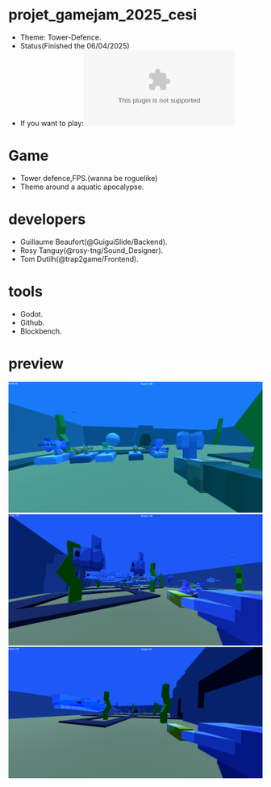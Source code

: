 # projet_gamejam_2025_cesi
- Theme: Tower-Defence.
- Status(Finished the 06/04/2025)
- If you want to play:![game](https://github.com/GuiguiSlide/projet_gamejam_2025_cesi/blob/main/game_jam_2025(team%20GitHome%20Forksy%20ToMerge).exe)
# Game
- Tower defence,FPS.(wanna be roguelike) 
- Theme around a aquatic apocalypse.
# developers
- Guillaume Beaufort(@GuiguiSlide/Backend).
- Rosy Tanguy(@rosy-tng/Sound_Designer).
- Tom Dutilh(@trap2game/Frontend).
# tools
- Godot.
- Github.
- Blockbench.
# preview
![towers](https://github.com/GuiguiSlide/projet_gamejam_2025_cesi/blob/main/imgs/towers.png)
![wavepreview](https://github.com/GuiguiSlide/projet_gamejam_2025_cesi/blob/main/imgs/wavelook.png)
![towers](https://github.com/GuiguiSlide/projet_gamejam_2025_cesi/blob/main/imgs/gungameplay.png)
